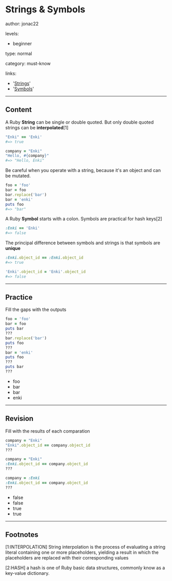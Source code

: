 # Strings & Symbols
author: jonac22

levels:

  - beginner

type: normal

category: must-know

links:

  - '[Strings](https://www.tutorialspoint.com/ruby/ruby_strings.htm)'
  - '[Symbols](http://rubylearning.com/satishtalim/ruby_symbols.html)'
  
---
## Content

A Ruby **String** can be single or double quoted. But only double quoted strings can be **interpolated**[1]

```ruby
"Enki" == 'Enki'
#=> true

company = "Enki"
"Hello, #{company}"
#=> "Hello, Enki" 
```

Be careful when you operate with a string, because it's an object and can be mutated.

```ruby
foo = 'foo'
bar = foo
bar.replace('bar')
bar = 'enki'
puts foo
#=> "bar"
```

A Ruby **Symbol** starts with a colon. Symbols are practical for hash keys[2]

```ruby
:Enki == 'Enki'
#=> false
```

The principal difference between symbols and strings is that symbols are **unique**

```ruby
:Enki.object_id == :Enki.object_id
#=> true

'Enki'.object_id = 'Enki'.object_id
#=> false
```

---
## Practice

Fill the gaps with the outputs

```ruby
foo = 'foo'
bar = foo
puts bar
???
bar.replace('bar')
puts foo
???
bar = 'enki'
puts foo
???
puts bar
???
```

* foo
* bar
* bar
* enki

---
## Revision

Fill with the results of each comparation

```ruby
company = "Enki"
"Enki".object_id == company.object_id
???

company = "Enki"
:Enki.object_id == company.object_id
???

company = :Enki
:Enki.object_id == company.object_id
???
```

* false
* false
* true
* true

---
## Footnotes

[1:INTERPOLATION] String interpolation is the process of evaluating a string literal containing one or more placeholders, yielding a result in which the placeholders are replaced with their corresponding values

[2:HASH] a hash is one of Ruby basic data structures, commonly know as a key-value dictionary. 
